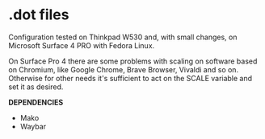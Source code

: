 # .dot files
Configuration tested on Thinkpad W530 and, with small changes, on Microsoft Surface 4 PRO with Fedora Linux.
  
On Surface Pro 4 there are some problems with scaling on software based on Chromium, like Google Chrome, Brave Browser, Vivaldi and so on.  
Otherwise for other needs it's sufficient to act on the SCALE variable and set it as desired.
  
**DEPENDENCIES**
- Mako
- Waybar
